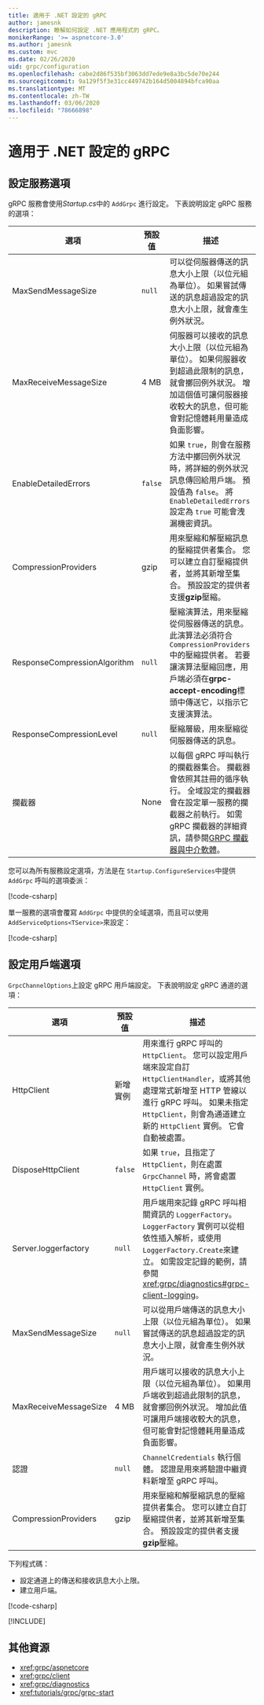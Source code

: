 ```yaml
---
title: 適用于 .NET 設定的 gRPC
author: jamesnk
description: 瞭解如何設定 .NET 應用程式的 gRPC。
monikerRange: '>= aspnetcore-3.0'
ms.author: jamesnk
ms.custom: mvc
ms.date: 02/26/2020
uid: grpc/configuration
ms.openlocfilehash: cabe2d86f535bf3063dd7ede9e8a3bc5de70e244
ms.sourcegitcommit: 9a129f5f3e31cc449742b164d5004894bfca90aa
ms.translationtype: MT
ms.contentlocale: zh-TW
ms.lasthandoff: 03/06/2020
ms.locfileid: "78666898"
---
```

# <a name="grpc-for-net-configuration"></a>適用于 .NET 設定的 gRPC

## <a name="configure-services-options"></a>設定服務選項

gRPC 服務會使用*Startup.cs*中的 `AddGrpc` 進行設定。 下表說明設定 gRPC 服務的選項：

| 選項 | 預設值 | 描述 |
| ------ | ------------- | ----------- |
| MaxSendMessageSize | `null` | 可以從伺服器傳送的訊息大小上限（以位元組為單位）。 如果嘗試傳送的訊息超過設定的訊息大小上限，就會產生例外狀況。 |
| MaxReceiveMessageSize | 4 MB | 伺服器可以接收的訊息大小上限（以位元組為單位）。 如果伺服器收到超過此限制的訊息，就會擲回例外狀況。 增加這個值可讓伺服器接收較大的訊息，但可能會對記憶體耗用量造成負面影響。 |
| EnableDetailedErrors | `false` | 如果 `true`，則會在服務方法中擲回例外狀況時，將詳細的例外狀況訊息傳回給用戶端。 預設值為 `false`。 將 `EnableDetailedErrors` 設定為 `true` 可能會洩漏機密資訊。 |
| CompressionProviders | gzip | 用來壓縮和解壓縮訊息的壓縮提供者集合。 您可以建立自訂壓縮提供者，並將其新增至集合。 預設設定的提供者支援**gzip**壓縮。 |
| <span style="word-break:normal;word-wrap:normal">ResponseCompressionAlgorithm</span> | `null` | 壓縮演算法，用來壓縮從伺服器傳送的訊息。 此演算法必須符合 `CompressionProviders`中的壓縮提供者。 若要讓演算法壓縮回應，用戶端必須在**grpc-accept-encoding**標頭中傳送它，以指示它支援演算法。 |
| ResponseCompressionLevel | `null` | 壓縮層級，用來壓縮從伺服器傳送的訊息。 |
| 攔截器 | None | 以每個 gRPC 呼叫執行的攔截器集合。 攔截器會依照其註冊的循序執行。 全域設定的攔截器會在設定單一服務的攔截器之前執行。 如需 gRPC 攔截器的詳細資訊，請參閱[GRPC 攔截器與中介軟體](xref:grpc/migration#grpc-interceptors-vs-middleware)。 |

您可以為所有服務設定選項，方法是在 `Startup.ConfigureServices`中提供 `AddGrpc` 呼叫的選項委派：

[!code-csharp[](~/grpc/configuration/sample/GrcpService/Startup.cs?name=snippet)]

單一服務的選項會覆寫 `AddGrpc` 中提供的全域選項，而且可以使用 `AddServiceOptions<TService>`來設定：

[!code-csharp[](~/grpc/configuration/sample/GrcpService/Startup2.cs?name=snippet)]

## <a name="configure-client-options"></a>設定用戶端選項

`GrpcChannelOptions`上設定 gRPC 用戶端設定。 下表說明設定 gRPC 通道的選項：

| 選項 | 預設值 | 描述 |
| ------ | ------------- | ----------- |
| HttpClient | 新增實例 | 用來進行 gRPC 呼叫的 `HttpClient`。 您可以設定用戶端來設定自訂 `HttpClientHandler`，或將其他處理常式新增至 HTTP 管線以進行 gRPC 呼叫。 如果未指定 `HttpClient`，則會為通道建立新的 `HttpClient` 實例。 它會自動被處置。 |
| DisposeHttpClient | `false` | 如果 `true`，且指定了 `HttpClient`，則在處置 `GrpcChannel` 時，將會處置 `HttpClient` 實例。 |
| Server.loggerfactory | `null` | 用戶端用來記錄 gRPC 呼叫相關資訊的 `LoggerFactory`。 `LoggerFactory` 實例可以從相依性插入解析，或使用 `LoggerFactory.Create`來建立。 如需設定記錄的範例，請參閱 <xref:grpc/diagnostics#grpc-client-logging>。 |
| MaxSendMessageSize | `null` | 可以從用戶端傳送的訊息大小上限（以位元組為單位）。 如果嘗試傳送的訊息超過設定的訊息大小上限，就會產生例外狀況。 |
| <span style="word-break:normal;word-wrap:normal">MaxReceiveMessageSize</span> | 4 MB | 用戶端可以接收的訊息大小上限（以位元組為單位）。 如果用戶端收到超過此限制的訊息，就會擲回例外狀況。 增加此值可讓用戶端接收較大的訊息，但可能會對記憶體耗用量造成負面影響。 |
| 認證 | `null` | `ChannelCredentials` 執行個體。 認證是用來將驗證中繼資料新增至 gRPC 呼叫。 |
| CompressionProviders | gzip | 用來壓縮和解壓縮訊息的壓縮提供者集合。 您可以建立自訂壓縮提供者，並將其新增至集合。 預設設定的提供者支援**gzip**壓縮。 |

下列程式碼：

* 設定通道上的傳送和接收訊息大小上限。
* 建立用戶端。

[!code-csharp[](~/grpc/configuration/sample/Program.cs?name=snippet&highlight=3-8)]

[!INCLUDE[](~/includes/gRPCazure.md)]

## <a name="additional-resources"></a>其他資源

* <xref:grpc/aspnetcore>
* <xref:grpc/client>
* <xref:grpc/diagnostics>
* <xref:tutorials/grpc/grpc-start>
